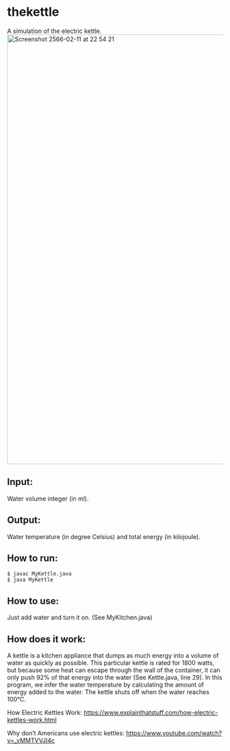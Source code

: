 # thekettle
A simulation of the electric kettle.
<img width="1002" alt="Screenshot 2566-02-11 at 22 54 21" src="https://user-images.githubusercontent.com/122988058/218270168-f6212f4b-53d2-4afe-a3f2-43eaa5f767f3.png">
## Input:
Water volume integer (in ml).

## Output: 
Water temperature (in degree Celsius) and total energy (in kilojoule).

## How to run:
`$ javac MyKettle.java` <br />
`$ java MyKettle`

## How to use:
Just add water and turn it on. (See MyKitchen.java)

## How does it work:
A kettle is a kitchen appliance that dumps as much energy into a volume of water as quickly as possible. This particular kettle is rated for 1800 watts, but because some heat can escape through the wall of the container, it can only push 92% of that energy into the water (See Kettle.java, line 29). In this program, we infer the water temperature by calculating the amount of energy added to the water. The kettle shuts off when the water reaches 100°C. 

How Electric Kettles Work: https://www.explainthatstuff.com/how-electric-kettles-work.html

Why don’t Americans use electric kettles: https://www.youtube.com/watch?v=_yMMTVVJI4c


